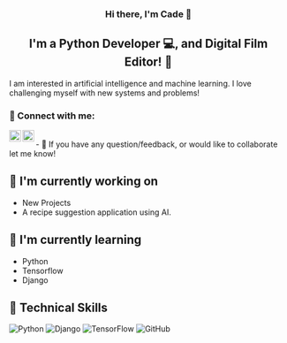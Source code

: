 

<h3 align="center">
Hi there, I'm Cade 👋
</h3>

<h2 align="center">
I'm a Python Developer 💻, and Digital Film Editor!  📸
</h2> 

I am interested in artificial intelligence and machine learning. I love challenging myself with new systems and problems!

### 🤝 Connect with me:

<a href="https://www.linkedin.com/in/cade-delarosa-a17497228/"><img align="left" src="https://raw.githubusercontent.com/yushi1007/yushi1007/main/images/linkedin.svg" alt="Yu Shi | LinkedIn" width="21px"/></a>
<a href="https://www.instagram.com/cadedelarosa/"><img align="left" src="https://raw.githubusercontent.com/yushi1007/yushi1007/main/images/instagram.svg" alt="Yu Shi | Instagram" width="21px"/></a>

</br>
- 💬 If you have any question/feedback, or would like to collaborate let me know!

## 🔭 I'm currently working on

- New Projects
- A recipe suggestion application using AI.

## 🌱 I'm currently learning

- Python
- Tensorflow
- Django

## 💼 Technical Skills

![Python](https://img.shields.io/badge/python-3670A0?style=for-the-badge&logo=python&logoColor=ffdd54)
![Django](https://img.shields.io/badge/django-%23092E20.svg?style=for-the-badge&logo=django&logoColor=white)
![TensorFlow](https://img.shields.io/badge/TensorFlow-%23FF6F00.svg?style=for-the-badge&logo=TensorFlow&logoColor=white)
![GitHub](https://img.shields.io/badge/github-%23121011.svg?style=for-the-badge&logo=github&logoColor=white)



</br>
